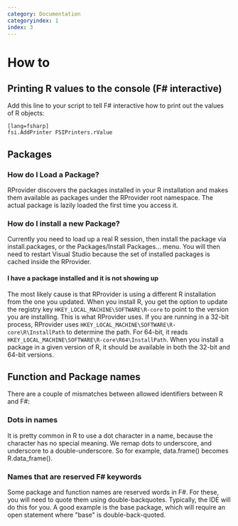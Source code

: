 ```yaml
---
category: Documentation
categoryindex: 1
index: 3
---
```


# How to

## Printing R values to the console (F# interactive)

Add this line to your script to tell F# interactive how to print out
the values of R objects:

    [lang=fsharp]
    fsi.AddPrinter FSIPrinters.rValue

## Packages

### How do I Load a Package?

RProvider discovers the packages installed in your R installation and makes them available as packages under the RProvider root namespace.  The actual package is lazily loaded the first time you access it.  

### How do I install a new Package?

Currently you need to load up a real R session, then install the package via install.packages, or the Packages/Install Packages... menu.  You will then need to restart Visual Studio because the set of installed packages is cached inside the RProvider.

#### I have a package installed and it is not showing up
The most likely cause is that RProvider is using a different R installation from the one you updated.  When you install R, you get the option to update the registry key `HKEY_LOCAL_MACHINE\SOFTWARE\R-core` to point to the version you are installing.  This is what RProvider uses.  If you are running in a 32-bit process, RProvider uses `HKEY_LOCAL_MACHINE\SOFTWARE\R-core\R\InstallPath` to determine the path.  For 64-bit, it reads `HKEY_LOCAL_MACHINE\SOFTWARE\R-core\R64\InstallPath`.  When you install a package in a given version of R, it should be available in both the 32-bit and 64-bit versions.

## Function and Package names
There are a couple of mismatches between allowed identifiers between R and F#:
### Dots in names
It is pretty common in R to use a dot character in a name, because the character has no special meaning.  We remap dots to underscore, and underscore to a double-underscore.  So for example, data.frame() becomes R.data_frame().

### Names that are reserved F# keywords
Some package and function names are reserved words in F#.  For these, you will need to quote them using double-backquotes.  Typically, the IDE will do this for you.  A good example is the base package, which will require an open statement where "base" is double-back-quoted.

